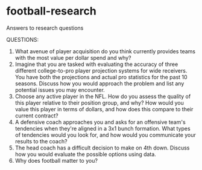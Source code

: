# football-research
Answers to research questions

QUESTIONS:
1. What avenue of player acquisition do you think currently provides teams with the most value per dollar spend and why?
2. Imagine that you are tasked with evaluating the accuracy of three different college-to-pro player projection systems for wide receivers. You have both the projections and actual pro statistics for the past 10 seasons. Discuss how you would approach the problem and list any potential issues you may encounter.
3. Choose any active player in the NFL. How do you assess the quality of this player relative to their position group, and why? How would you value this player in terms of dollars, and how does this compare to their current contract?
4. A defensive coach approaches you and asks for an offensive team's tendencies when they're aligned in a 3x1 bunch formation. What types of tendencies would you look for, and how would you communicate your results to the coach?
5. The head coach has a difficult decision to make on 4th down. Discuss how you would evaluate the possible options using data.
6. Why does football matter to you?
